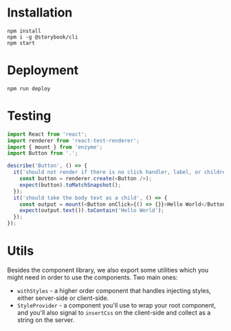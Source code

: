 # Installation

```
npm install
npm i -g @storybook/cli
npm start
```

# Deployment

```
npm run deploy
```

# Testing

```javascript
import React from 'react';
import renderer from 'react-test-renderer';
import { mount } from 'enzyme';
import Button from '.';

describe('Button', () => {
  it('should not render if there is no click handler, label, or children', () => {
    const button = renderer.create(<Button />);
    expect(button).toMatchSnapshot();
  });
  it('should take the body text as a child', () => {
    const output = mount(<Button onClick={() => {}}>Hello World</Button>);
    expect(output.text()).toContain('Hello World');
  });
});

```

# Utils

Besides the component library, we also export some utilities which you
might need in order to use the components. Two main ones:

- `withStyles` - a higher order component that handles injecting styles,
  either server-side or client-side.
- `StyleProvider` - a component you'll use to wrap your root component,
  and you'll also signal to `insertCss` on the client-side and
  collect as a string on the server.
